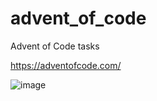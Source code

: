 # advent_of_code
 Advent of Code tasks
 
 https://adventofcode.com/
 
 
![image](https://user-images.githubusercontent.com/31167599/205719370-1e981322-a5b7-4faf-b557-88388934dd03.png)
